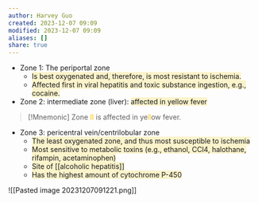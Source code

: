 ```yaml
---
author: Harvey Guo
created: 2023-12-07 09:09
modified: 2023-12-07 09:09
aliases: []
share: true
---
```

- Zone 1: The periportal zone
	- <span style="background:rgba(240, 200, 0, 0.2)">Is best oxygenated and, therefore, is most resistant to ischemia.</span>
	- <span style="background:rgba(240, 200, 0, 0.2)">Affected first in viral hepatitis and toxic substance ingestion, e.g., cocaine.</span>
- Zone 2: intermediate zone (liver): <span style="background:rgba(240, 200, 0, 0.2)">affected in yellow fever</span>
>[!Mnemonic] 
>Zone <font color="#ffc000">II</font> is affected in ye<font color="#ffc000">ll</font>ow fever.
- Zone 3: pericentral vein/centrilobular zone
	- <span style="background:rgba(240, 200, 0, 0.2)">The least oxygenated zone, and thus most susceptible to ischemia</span>
	- <span style="background:rgba(240, 200, 0, 0.2)">Most sensitive to metabolic toxins (e.g., ethanol, CCl4, halothane, rifampin, acetaminophen)</span>
	- <span style="background:rgba(240, 200, 0, 0.2)">Site of [[alcoholic hepatitis]]</span>
	- <span style="background:rgba(240, 200, 0, 0.2)">Has the highest amount of cytochrome P-450</span>

![[Pasted image 20231207091221.png]]